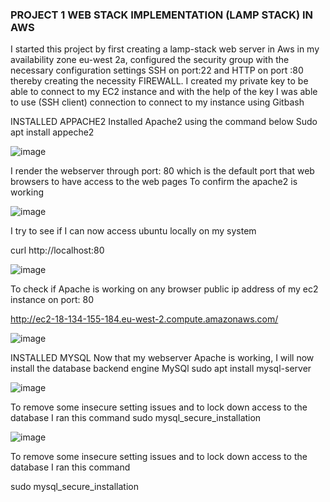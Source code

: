 ### PROJECT 1 WEB STACK IMPLEMENTATION   (LAMP STACK) IN AWS
I started this project by first creating a lamp-stack web server in Aws in my availability zone eu-west 2a, configured the security group with the necessary configuration settings 
SSH on port:22 and HTTP on port :80 thereby creating the necessity FIREWALL.
 I created my private key to be able to connect to my EC2 instance and with the help of the key I was able to use (SSH client) connection to connect to my instance using Gitbash

INSTALLED APPACHE2 
Installed Apache2 using the command below
Sudo apt install appeche2

![image](https://user-images.githubusercontent.com/55473846/138329103-8ea0f79a-4aec-4429-b285-a881178d6e7c.png)

I render the webserver through port: 80 which is the default port that web browsers to have access to the web pages 
To confirm the apache2 is working

![image](https://user-images.githubusercontent.com/55473846/138329573-a37b337b-a923-4767-a37b-756f71e973da.png)

I try to see if I can now access ubuntu locally on my system

curl http://localhost:80

![image](https://user-images.githubusercontent.com/55473846/138329943-6d3a8d2d-b510-4517-bd64-08f2bcc1216e.png)

To check if Apache is working on any browser public ip address of my ec2 instance on port: 80

http://ec2-18-134-155-184.eu-west-2.compute.amazonaws.com/

![image](https://user-images.githubusercontent.com/55473846/138330308-1a405978-f99a-4b82-8d65-2ef91b3093a3.png)

INSTALLED MYSQL
Now that my webserver Apache is working, I will now install the database backend engine MySQl
sudo apt install mysql-server

![image](https://user-images.githubusercontent.com/55473846/138330547-3dc39ce7-bafd-4880-8bda-e7586bcb25f7.png)

To remove some insecure setting issues and to lock down access to the database I ran this command
sudo mysql_secure_installation


![image](https://user-images.githubusercontent.com/55473846/138331309-81cabbd4-390b-4129-a402-bd15466e5fe7.png)

To remove some insecure setting issues and to lock down access to the database I ran this command

sudo mysql_secure_installation


